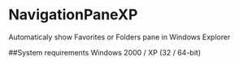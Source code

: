 # NavigationPaneXP
Automaticaly show Favorites or Folders pane in Windows Explorer

##System requirements
Windows 2000 / XP (32 / 64-bit)
